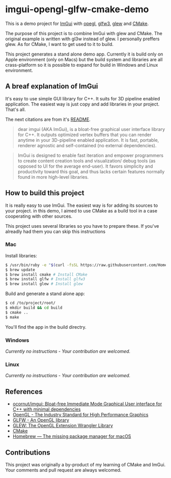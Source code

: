 # imgui-opengl-glfw-cmake-demo

This is a demo project for [ImGui](https://github.com/ocornut/imgui) with [opegl](https://www.opengl.org/), [glfw3](http://www.glfw.org/), [glew](http://glew.sourceforge.net/) and [CMake](https://cmake.org/). 

The purpose of this project is to combine ImGui with glew and CMake. The original example is written with gl3w instead of glew. I personally preffers glew. As for CMake, I want to get used to it to build.

This project generates a stand alone demo app. Currently it is build only on Apple environment (only on Macs) but the build system and libraries are all crass-platform so it is possible to expand for build in Windows and Linux environment.

## A breaf explanation of ImGui

It's easy to use simple GUI library for C++. It suits for 3D pipeline enabled application. The easiest way is just copy and add libraries in your project. That's all.

The next citations are from it's [README](https://github.com/ocornut/imgui).

> dear imgui (AKA ImGui), is a bloat-free graphical user interface library for C++. It outputs optimized vertex buffers that you can render anytime in your 3D-pipeline enabled application. It is fast, portable, renderer agnostic and self-contained (no external dependencies).
  
> ImGui is designed to enable fast iteration and empower programmers to create content creation tools and visualization/ debug tools (as opposed to UI for the average end-user). It favors simplicity and productivity toward this goal, and thus lacks certain features normally found in more high-level libraries.

## How to build this project

It is really easy to use ImGui. The easiest way is for adding its sources to your project. in this demo, I aimed to use CMake as a build tool in a case cooperating with other sources.

This project uses several libraries so you have to prepare these. If you've alreadly had them you can skip this instructions

### Mac

Install libraries:

```bash
$ /usr/bin/ruby -e "$(curl -fsSL https://raw.githubusercontent.com/Homebrew/install/master/install)" # Install homebrew
$ brew update
$ brew install cmake # Install CMake
$ brew install glfw # Install glfw3
$ brew install glew # Install glew
``` 

Build and generate a stand alone app:

```bash
$ cd /to/project/root/
$ mkdir build && cd build
$ cmake ..
$ make
```

You'll find the app in the build directry.

### Windows

*Currently no instructions - Your contribution are welcomed.*

### Linux

*Currently no instructions - Your contribution are welcomed.*

## References

- [ocornut/imgui: Bloat-free Immediate Mode Graphical User interface for C++ with minimal dependencies](https://github.com/ocornut/imgui)
- [OpenGL - The Industry Standard for High Performance Graphics](https://www.opengl.org/)
- [GLFW - An OpenGL library](http://www.glfw.org/)
- [GLEW: The OpenGL Extension Wrangler Library](http://glew.sourceforge.net/)
- [CMake](https://cmake.org/)
- [Homebrew — The missing package manager for macOS](http://brew.sh/)

## Contributions

This project was originally a by-product of my learning of CMake and ImGui. Your comments and pull request are always welcomed. 